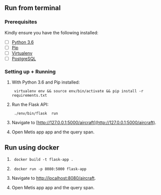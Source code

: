 
## Run from terminal
### Prerequisites

Kindly ensure you have the following installed:
- [ ] [Python 3.6](https://www.python.org/downloads/release/python-365/)
- [ ] [Pip](https://pip.pypa.io/en/stable/installing/)
- [ ] [Virtualenv](https://virtualenv.pypa.io/en/stable/installation/)
- [ ] [PostgreSQL](https://www.postgresql.org/)

### Setting up + Running

1. With Python 3.6 and Pip installed:
    ```
     virtualenv env && source env/bin/activate && pip install -r requirements.txt
    ```

2. Run the Flask API:
    ```
     ./env/bin/flask  run
    ```

3. Navigate to [http://127.0.0.1:5000/aircraft](http://127.0.0.1:5000/aircraft).

4. Open Metis app app and the query span.

## Run  using docker

1.   ``` 
      docker build -t flask-app .
     ```
    
2.  ```
     docker run -p 8080:5000 flask-app
    ```

3. Navigate to [http://localhost:8080/aircraft](http://localhost:5000/aircraft).

4. Open Metis app app and the query span.



